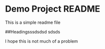 # Demo Project README
This is a simple readme file

##Headingsssdsdsd sdsds

I hope this is not much of a problem